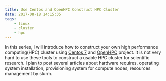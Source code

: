 ```yaml
---
title: Use Centos and OpenHPC Construct HPC Cluster
date: 2017-08-18 14:15:35
tags:
    - linux
    - cluster
    - hpc
---
```


In this series, I will introduce how to construct your own high performance computing(HPC) cluster using [Centos 7](https://www.centos.org) and [OpenHPC](https://openhpc.community) project. It is not very hard to use these tools to construct a usable HPC cluster for scientific research. I plan to post several articles about hardware requires, operating system installation, provisioning system for compute nodes, resources management by slurm.
<!--more-->


